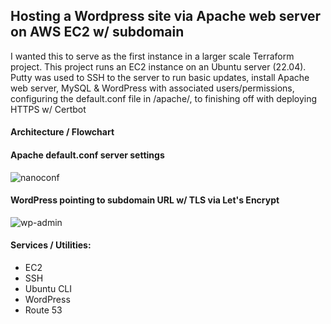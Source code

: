 <H2>Hosting a Wordpress site via Apache web server on AWS EC2 w/ subdomain</H2>
<p>I wanted this to serve as the first instance in a larger scale Terraform project. This project runs an EC2 instance on an Ubuntu server (22.04). Putty was used to SSH to the server to run basic updates, install Apache web server, MySQL & WordPress with associated users/permissions, configuring the default.conf file in /apache/, to finishing off with deploying HTTPS w/ Certbot</p>

<h4>Architecture / Flowchart</h4>

<h4>Apache default.conf server settings</h4>

![nanoconf](https://github.com/ryangoddard1/wordpress-ec2/assets/84172786/f06522a0-9ce7-442c-941a-dd5864e2b7cc)


<h4>WordPress pointing to subdomain URL w/ TLS via Let's Encrypt</h4>

![wp-admin](https://github.com/ryangoddard1/wordpress-ec2/assets/84172786/5cccc761-b0b2-46d6-9069-64823303b18d)




<h4>Services / Utilities:</h4>
  <ul>
  <li>EC2</li>
  <li>SSH</li>
  <li>Ubuntu CLI</li>
  <li>WordPress</li>
  <li>Route 53</li>
  </ul>
